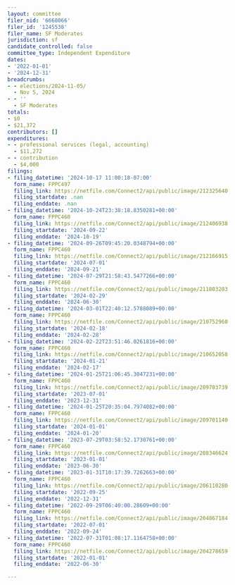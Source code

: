 ```yaml
---
layout: committee
filer_nid: '6668066'
filer_id: '1245538'
filer_name: SF Moderates
jurisdiction: sf
candidate_controlled: false
committee_type: Independent Expenditure
dates:
- '2022-01-01'
- '2024-12-31'
breadcrumbs:
- - elections/2024-11-05/
  - Nov 5, 2024
- - ''
  - SF Moderates
totals:
- $0
- $21,372
contributors: []
expenditures:
- - professional services (legal, accounting)
  - $11,272
- - contribution
  - $4,000
filings:
- filing_datetime: '2024-10-17 11:00:18-07:00'
  form_name: FPPC497
  filing_link: https://netfile.com/Connect2/api/public/image/212325640
  filing_startdate: .nan
  filing_enddate: .nan
- filing_datetime: '2024-10-24T23:38:18.8350281+00:00'
  form_name: FPPC460
  filing_link: https://netfile.com/Connect2/api/public/image/212406938
  filing_startdate: '2024-09-22'
  filing_enddate: '2024-10-19'
- filing_datetime: '2024-09-26T09:45:20.0348794+00:00'
  form_name: FPPC460
  filing_link: https://netfile.com/Connect2/api/public/image/212166915
  filing_startdate: '2024-07-01'
  filing_enddate: '2024-09-21'
- filing_datetime: '2024-07-29T21:58:43.5477266+00:00'
  form_name: FPPC460
  filing_link: https://netfile.com/Connect2/api/public/image/211803203
  filing_startdate: '2024-02-29'
  filing_enddate: '2024-06-30'
- filing_datetime: '2024-03-01T22:40:12.5788089+00:00'
  form_name: FPPC460
  filing_link: https://netfile.com/Connect2/api/public/image/210752960
  filing_startdate: '2024-02-18'
  filing_enddate: '2024-02-28'
- filing_datetime: '2024-02-22T23:51:46.0261816+00:00'
  form_name: FPPC460
  filing_link: https://netfile.com/Connect2/api/public/image/210652058
  filing_startdate: '2024-01-21'
  filing_enddate: '2024-02-17'
- filing_datetime: '2024-01-25T21:06:45.3047231+00:00'
  form_name: FPPC460
  filing_link: https://netfile.com/Connect2/api/public/image/209703739
  filing_startdate: '2023-07-01'
  filing_enddate: '2023-12-31'
- filing_datetime: '2024-01-25T20:35:04.7974082+00:00'
  form_name: FPPC460
  filing_link: https://netfile.com/Connect2/api/public/image/209701140
  filing_startdate: '2024-01-01'
  filing_enddate: '2024-01-20'
- filing_datetime: '2023-07-29T03:58:52.1730761+00:00'
  form_name: FPPC460
  filing_link: https://netfile.com/Connect2/api/public/image/208346624
  filing_startdate: '2023-01-01'
  filing_enddate: '2023-06-30'
- filing_datetime: '2023-01-31T10:17:39.7262663+00:00'
  form_name: FPPC460
  filing_link: https://netfile.com/Connect2/api/public/image/206110280
  filing_startdate: '2022-09-25'
  filing_enddate: '2022-12-31'
- filing_datetime: '2022-09-29T06:40:00.28609+00:00'
  form_name: FPPC460
  filing_link: https://netfile.com/Connect2/api/public/image/204867184
  filing_startdate: '2022-07-01'
  filing_enddate: '2022-09-24'
- filing_datetime: '2022-07-31T01:08:17.1164758+00:00'
  form_name: FPPC460
  filing_link: https://netfile.com/Connect2/api/public/image/204278659
  filing_startdate: '2022-01-01'
  filing_enddate: '2022-06-30'

---
```

